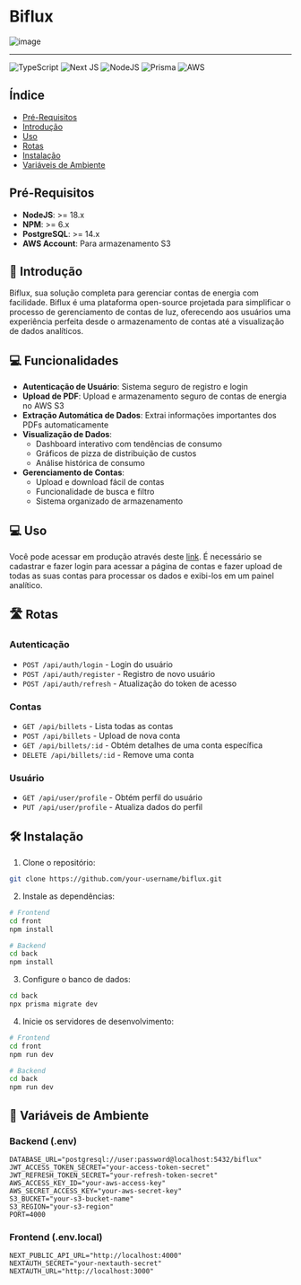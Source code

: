 # Biflux

![image](https://github.com/mkmuniz/Biflux/assets/65512888/734ea2ad-1918-4572-bd8e-508d473dd1ab)

---

![TypeScript](https://img.shields.io/badge/typescript-%23007ACC.svg?style=for-the-badge&logo=typescript&logoColor=white)
![Next JS](https://img.shields.io/badge/Next-black?style=for-the-badge&logo=next.js&logoColor=white)
![NodeJS](https://img.shields.io/badge/node.js-%3E=18.x-green?style=for-the-badge&logo=node.js&logoColor=white)
![Prisma](https://img.shields.io/badge/Prisma-3.x-3982CE?style=for-the-badge&logo=Prisma&logoColor=white)
![AWS](https://img.shields.io/badge/AWS-%23FF9900.svg?style=for-the-badge&logo=amazon-aws&logoColor=white)

## Índice
- [Pré-Requisitos](#Pre-requisites)
- [Introdução](#📜-Introduction)
- [Uso](#💻-Usage)
- [Rotas](#🛣️-Rotas)
- [Instalação](#🛠️-Instalação)
- [Variáveis de Ambiente](#🔐-Variáveis-de-Ambiente)

## Pré-Requisitos

- **NodeJS**: >= 18.x
- **NPM**: >= 6.x
- **PostgreSQL**: >= 14.x
- **AWS Account**: Para armazenamento S3

## 📜 Introdução

Biflux, sua solução completa para gerenciar contas de energia com facilidade. Biflux é uma plataforma open-source projetada para simplificar o processo de gerenciamento de contas de luz, oferecendo aos usuários uma experiência perfeita desde o armazenamento de contas até a visualização de dados analíticos.

## 💻 Funcionalidades

- **Autenticação de Usuário**: Sistema seguro de registro e login
- **Upload de PDF**: Upload e armazenamento seguro de contas de energia no AWS S3
- **Extração Automática de Dados**: Extrai informações importantes dos PDFs automaticamente
- **Visualização de Dados**: 
  - Dashboard interativo com tendências de consumo
  - Gráficos de pizza de distribuição de custos
  - Análise histórica de consumo
- **Gerenciamento de Contas**: 
  - Upload e download fácil de contas
  - Funcionalidade de busca e filtro
  - Sistema organizado de armazenamento

## 💻 Uso

Você pode acessar em produção através deste [link](https://biflux.vercel.app/home). É necessário se cadastrar e fazer login para acessar a página de contas e fazer upload de todas as suas contas para processar os dados e exibi-los em um painel analítico.

## 🛣️ Rotas

### Autenticação
- `POST /api/auth/login` - Login do usuário
- `POST /api/auth/register` - Registro de novo usuário
- `POST /api/auth/refresh` - Atualização do token de acesso

### Contas
- `GET /api/billets` - Lista todas as contas
- `POST /api/billets` - Upload de nova conta
- `GET /api/billets/:id` - Obtém detalhes de uma conta específica
- `DELETE /api/billets/:id` - Remove uma conta

### Usuário
- `GET /api/user/profile` - Obtém perfil do usuário
- `PUT /api/user/profile` - Atualiza dados do perfil

## 🛠️ Instalação

1. Clone o repositório:
```bash
git clone https://github.com/your-username/biflux.git
```

2. Instale as dependências:
```bash
# Frontend
cd front
npm install

# Backend
cd back
npm install
```

3. Configure o banco de dados:
```bash
cd back
npx prisma migrate dev
```

4. Inicie os servidores de desenvolvimento:
```bash
# Frontend
cd front
npm run dev

# Backend
cd back
npm run dev
```

## 🔐 Variáveis de Ambiente

### Backend (.env)
```env
DATABASE_URL="postgresql://user:password@localhost:5432/biflux"
JWT_ACCESS_TOKEN_SECRET="your-access-token-secret"
JWT_REFRESH_TOKEN_SECRET="your-refresh-token-secret"
AWS_ACCESS_KEY_ID="your-aws-access-key"
AWS_SECRET_ACCESS_KEY="your-aws-secret-key"
S3_BUCKET="your-s3-bucket-name"
S3_REGION="your-s3-region"
PORT=4000
```

### Frontend (.env.local)
```env
NEXT_PUBLIC_API_URL="http://localhost:4000"
NEXTAUTH_SECRET="your-nextauth-secret"
NEXTAUTH_URL="http://localhost:3000"
```
